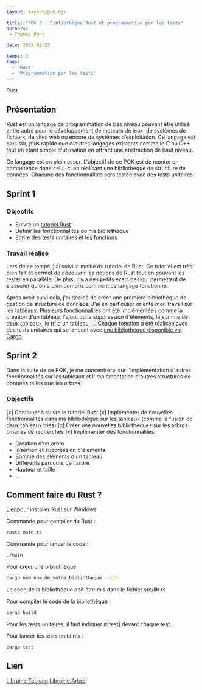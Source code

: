 ```yaml
---
layout: layout/pok.njk

title: "POK 3 : Bibliothèque Rust et programmation par les tests"
authors:
 - Thomas Pont

date: 2023-01-25

temps: 3
tags:
  - 'Rust'
  - 'Programmation par les tests'
---
```


<!-- Début Résumé -->

Rust
<!-- Fin Résumé -->

## Présentation

Rust est un langage de programmation de bas niveau pouvant être utilisé entre autre pour le développement de moteurs de jeux, de systèmes de fichiers, de sites web ou encore de systèmes d’exploitation. Ce langage est plus sûr, plus rapide que d'autres langages existants comme le C ou C++ tout en étant simple d'utilisation en offrant une abstraction de haut niveau.

Ce langage est en plein essor. L'objectif de ce POK est de monter en compétence dans celui-ci en réalisant une bibliothèque de structure de données. Chacune des fonctionnalités sera testée avec des tests unitaires.

## Sprint 1

### Objectifs

- Suivre un [tutoriel Rust](https://doc.rust-lang.org/stable/rust-by-example/index.html)
- Définir les fonctionnalités de ma bibliothèque
- Ecrire des tests unitaires et les fonctions

### Travail réalisé

Lors de ce temps, j'ai suivi la moitié du tutoriel de Rust. Ce tutoriel est très bien fait et permet de découvrir les notions de Rust tout en pouvant les tester en parallèle. De plus, il y a des petits exercices qui permettent de s'assurer qu'on a bien compris comment ce langage fonctionne.

Après avoir suivi cela, j'ai décidé de créer une première bibliothèque de gestion de structure de données. J'ai en particulier orienté mon travail sur les tableaux. Plusieurs fonctionnalités ont été implémentées comme la création d'un tableau, l'ajout ou la suppression d'éléments, la somme de deux tableaux, le tri d'un tableau, ...
Chaque fonction a été réalisée avec des tests unitaires qui se lancent avec [une bibliothèque disponible via Cargo](https://doc.rust-lang.org/book/ch11-01-writing-tests.html).

## Sprint 2

Dans la suite de ce POK, je me concentrerai sur l'implémentation d'autres fonctionnalités sur les tableaux et l'implémentation d'autres structures de données telles que les arbres.

### Objectifs

[x] Continuer à suivre le tutoriel Rust
[x] Implémenter de nouvelles fonctionnalités dans ma bibliothèque sur les tableaux (comme la fusion de deux tableaux triés)
[x] Créer une nouvelles bibliothèques sur les arbres binaires de recherches
[x] Implémenter des fonctionnalités:

- Création d'un arbre
- Insertion et suppression d'éléments
- Somme des éléments d'un tableau
- Différents parcours de l'arbre
- Hauteur et taille
- ...

## Comment faire du Rust ?

[Lien](https://www.rust-lang.org/tools/install)pour installer Rust sur Windows

Commande pour compiler du Rust :

```bash
rustc main.rs
```

Commande pour lancer le code :

```bash
./main
```

Pour créer une bibliothèque

```bash
cargo new nom_de_votre_bibliotheque --lib
```

Le code de la bibliothèque doit être mis dans le fichier src/lib.rs

Pour compiler le code de la bibliothèque :

```bash
cargo build
```

Pour les tests unitaires, il faut indiquer #[test] devant chaque test.

Pour lancer les tests unitaires :

```bash
cargo test
```

## Lien

[Librairie Tableau](https://github.com/ThomasP04/POK3-Liste)
[Librairie Arbre](https://github.com/ThomasP04/POK3)
